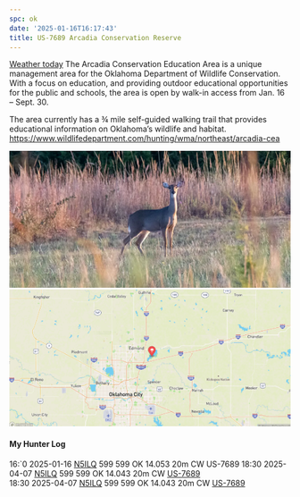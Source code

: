 ```yaml
---
spc: ok
date: '2025-01-16T16:17:43'
title: US-7689 Arcadia Conservation Reserve
---
```


[Weather today](https://weawow.com/)
The Arcadia Conservation Education Area is a unique management area for the Oklahoma Department of Wildlife Conservation. With a focus on education, and providing outdoor educational opportunities for the public and schools, the area is open by walk-in access from Jan. 16 – Sept. 30.

The area currently has a ¾ mile self-guided walking trail that provides educational information on Oklahoma’s wildlife and habitat.
https://www.wildlifedepartment.com/hunting/wma/northeast/arcadia-cea

![pasted_image001.png](/static/pasted_image001_0116.png)
![pasted_image.png](/static/pasted_image_0135.png)



#### My Hunter Log

16:`0    2025-01-16    [N5ILQ](https://qrz.com/db/N5ILQ)    599    599    OK    14.053    20m    CW    US-7689
18:30    2025-04-07    [N5ILQ](https://qrz.com/db/N5ILQ)    599    599    OK    14.043    20m    CW    [US-7689](https://pota.app/#/park/US-7689)
<BR>18:30	2025-04-07	[N5ILQ](https://qrz.com/db/N5ILQ)	599	599	OK	14.043	20m	CW	[US-7689](https://pota.app/#/park/US-7689)